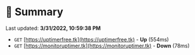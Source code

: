 # 📖 Summary
Last updated: **3/31/2022, 10:59:38 PM**

- `GET` [https://uptimerfree.tk](https://uptimerfree.tk) - **Up** (554ms)
- `GET` [https://monitoruptimer.tk](https://monitoruptimer.tk) - **Down** (78ms)
